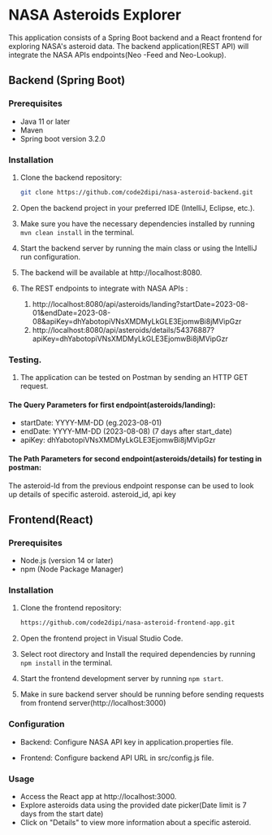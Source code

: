 
### 
# NASA Asteroids Explorer


This application consists of a Spring Boot backend and a React frontend for exploring NASA's asteroid data.
The backend application(REST API) will integrate the NASA APIs endpoints(Neo -Feed and Neo-Lookup).

## Backend (Spring Boot)

### Prerequisites

- Java 11 or later 
- Maven
- Spring boot version 3.2.0

### Installation

1. Clone the backend repository:

   ```bash
   git clone https://github.com/code2dipi/nasa-asteroid-backend.git

2. Open the backend project in your preferred IDE (IntelliJ, Eclipse, etc.).
3. Make sure you have the necessary dependencies installed by running `mvn clean install` in the terminal.
4. Start the backend server by running the main class or using the IntelliJ run configuration.
5. The backend will be available at http://localhost:8080.
5. The REST endpoints to integrate with NASA APIs :
     1. http://localhost:8080/api/asteroids/landing?startDate=2023-08-01&endDate=2023-08-08&apiKey=dhYabotopiVNsXMDMyLkGLE3EjomwBi8jMVipGzr
     2. http://localhost:8080/api/asteroids/details/54376887?apiKey=dhYabotopiVNsXMDMyLkGLE3EjomwBi8jMVipGzr

### Testing.
1. The application can be tested on Postman by sending an HTTP GET request.

#### The Query Parameters for first endpoint(asteroids/landing):


- startDate:                 YYYY-MM-DD (eg.2023-08-01)
- endDate:                   YYYY-MM-DD  (2023-08-08) (7 days after start_date)
- apiKey:                   dhYabotopiVNsXMDMyLkGLE3EjomwBi8jMVipGzr 

#### The Path Parameters for second endpoint(asteroids/details) for testing in postman:
The asteroid-Id from the previous endpoint response can be used to look up details of specific asteroid.
asteroid_id, api key

## Frontend(React)

### Prerequisites

- Node.js (version 14 or later) 
- npm (Node Package Manager)
 

### Installation

1. Clone the frontend repository:

   ```bash
   https://github.com/code2dipi/nasa-asteroid-frontend-app.git

1. Open the frontend project in Visual Studio Code.
2. Select root directory and Install the required dependencies by running `npm install` in the terminal.
3. Start the frontend development server by running `npm start`. 
4. Make in sure backend server should be running before sending requests from frontend server(http://localhost:3000)

### Configuration
- Backend: Configure NASA API key in application.properties file.

- Frontend: Configure backend API URL in src/config.js file.
### Usage
- Access the React app at http://localhost:3000.
- Explore asteroids data using the provided date picker(Date limit is 7 days from the start date)
- Click on "Details" to view more information about a specific asteroid.


   
